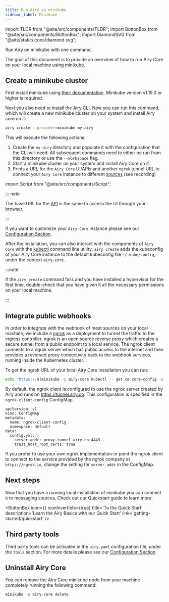 ```yaml
---
title: Run Airy on minikube
sidebar_label: Minikube
---
```


import TLDR from "@site/src/components/TLDR";
import ButtonBox from "@site/src/components/ButtonBox";
import DiamondSVG from "@site/static/icons/diamond.svg";

<TLDR>
Run Airy on minikube with one command.
</TLDR>

The goal of this document is to provide an overview of how to run Airy Core on
your local machine using [minikube](https://minikube.sigs.k8s.io/).

## Create a minikube cluster

First install minikube using [their documentation](https://kubernetes.io/docs/tasks/tools/#minikube). Minikube version v1.19.0 or higher is required.

Next you also need to install the [Airy CLI](cli/introduction.md). Now you can run this command, which will create a new
minikube cluster on your system and install Airy core on it:

```bash
airy create --provider=minikube my-airy
```

This will execute the following actions:

1. Create the `my-airy` directory and populate it with the configuration that the CLI will need. All subsequent commands need to either be run from this directory or use the `--workspace` flag.
2. Start a minikube cluster on your system and install Airy Core on it.
3. Prints a URL for the `Airy Core` UI/APIs and another `ngrok` tunnel URL to connect your `Airy Core` instance to different [sources](../../sources/introduction.md) (see recording)

import Script from "@site/src/components/Script";

<Script data-cols="90" id="asciicast-NHuy672OHO4I4rvXMCZAG6H2P" src="https://asciinema.org/a/NHuy672OHO4I4rvXMCZAG6H2P.js"></Script> 


::: note

The base URL for the [API](../../api/introduction.md) is the same to access the UI through your browser. 

:::

If you want to customize your `Airy Core` instance please see our [Configuration
Section](configuration.md).

After the installation, you can also interact with the components of `Airy Core` with the [kubectl](https://kubernetes.io/docs/tasks/tools/) command line utility.
`airy create` adds the kubeconfig of your Airy Core instance to the default kubeconfig file `~/.kube/config`, under the context `airy-core`.

:::note 

If the `airy create` command fails and you have installed a hypervisor for the first time, double-check that you have given it all the necessary permissions on your local machine. 

:::
## Integrate public webhooks

In order to integrate with the webhook of most sources on your local machine, we
include a [ngrok](https://ngrok.com/) as a deployment to tunnel the traffic to
the ingress controller. ngrok is an open source reverse proxy which creates a
secure tunnel from a public endpoint to a local service. The ngrok client
connects to a ngrok server which has public access to the internet and then
provides a reversed proxy connectivity back to the webhook services, running
inside the Kubernetes cluster.

To get the ngrok URL of your local Airy Core installation you can run:

```sh
echo "https://$(minikube -p airy-core kubectl -- get cm core-config -o jsonpath='{.data.CORE_ID}').tunnel.airy.co"
```

By default, the ngrok client is configured to use the ngrok server created by
Airy and runs on https://tunnel.airy.co. This configuration is specified in
the `ngrok-client-config` ConfigMap.

```
apiVersion: v1
kind: ConfigMap
metadata:
  name: ngrok-client-config
  namespace: default
data:
  config.yml: |
    server_addr: proxy.tunnel.airy.co:4443
    trust_host_root_certs: true
```

If you prefer to use your own ngrok implementation or point the ngrok client to
connect to the service provided by the ngrok company at `https://ngrok.io`,
change the setting for `server_addr` in the ConfigMap.

## Next steps

Now that you have a running local installation of minikube you can connect it to
messaging sources. Check out our Quickstart guide to learn more:

<ButtonBox
icon={<DiamondSVG />}
iconInvertible={true}
title='To the Quick Start'
description='Learn the Airy Basics with our Quick Start'
link='getting-started/quickstart'
/>

## Third party tools

Third party tools can be activated in the `airy.yaml` configuration file, under the `tools` section.
For more details please see our [Configuration Section](configuration.md).

## Uninstall Airy Core

You can remove the Airy Core minikube node from your machine completely running
the following command:

```sh
minikube -p airy-core delete
```
